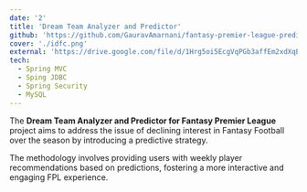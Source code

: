 ```yaml
---
date: '2'
title: 'Dream Team Analyzer and Predictor'
github: 'https://github.com/GauravAmarnani/fantasy-premier-league-prediction'
cover: './idfc.png'
external: 'https://drive.google.com/file/d/1Hrg5oi5EcgVqPGb3affEm2xdXqEGwKY_/view?usp=drive_link'
tech:
  - Spring MVC
  - Sping JDBC
  - Spring Security
  - MySQL
---
```


The **Dream Team Analyzer and Predictor for Fantasy Premier League** project aims to address the issue of declining interest in Fantasy Football over the season by introducing a predictive strategy.

The methodology involves providing users with weekly player recommendations based on predictions, fostering a more interactive and engaging FPL experience.
